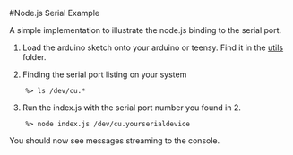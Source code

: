#Node.js Serial Example 

A simple implementation to illustrate the node.js binding to the serial port. 

1. Load the arduino sketch onto your arduino or teensy. Find it in the [utils](../utils/arduino/ArduinoOSCSender/) folder.

2. Finding the serial port listing on your system

```
    %> ls /dev/cu.*
```

3. Run the index.js with the serial port number you found in 2.

```
    %> node index.js /dev/cu.yourserialdevice
```

You should now see messages streaming to the console. 
